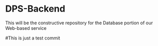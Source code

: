 # DPS-Backend
This will be the constructive repository for the Database portion of our Web-based service

#This is just a test commit